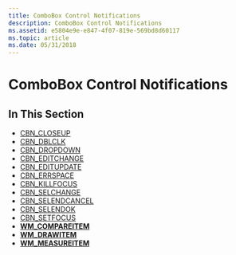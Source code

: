 ```yaml
---
title: ComboBox Control Notifications
description: ComboBox Control Notifications
ms.assetid: e5804e9e-e847-4f07-819e-569bd8d60117
ms.topic: article
ms.date: 05/31/2018
---
```


# ComboBox Control Notifications

## In This Section

-   [CBN\_CLOSEUP](cbn-closeup.md)
-   [CBN\_DBLCLK](cbn-dblclk.md)
-   [CBN\_DROPDOWN](cbn-dropdown.md)
-   [CBN\_EDITCHANGE](cbn-editchange.md)
-   [CBN\_EDITUPDATE](cbn-editupdate.md)
-   [CBN\_ERRSPACE](cbn-errspace.md)
-   [CBN\_KILLFOCUS](cbn-killfocus.md)
-   [CBN\_SELCHANGE](cbn-selchange.md)
-   [CBN\_SELENDCANCEL](cbn-selendcancel.md)
-   [CBN\_SELENDOK](cbn-selendok.md)
-   [CBN\_SETFOCUS](cbn-setfocus.md)
-   [**WM\_COMPAREITEM**](wm-compareitem.md)
-   [**WM\_DRAWITEM**](wm-drawitem.md)
-   [**WM\_MEASUREITEM**](wm-measureitem.md)

 

 




